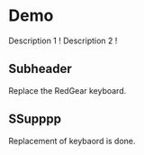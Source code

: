 # Demo

Description 1 !
Description 2 !

## Subheader

Replace the RedGear keyboard.

## SSupppp

Replacement of keybaord is done.